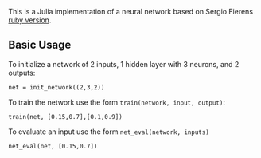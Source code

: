 This is a Julia implementation of a neural network based on Sergio Fierens [ruby version](https://github.com/SergioFierens/ai4r).

Basic Usage
-----------------
To initialize a network of 2 inputs, 1 hidden layer with 3 neurons, and 2 outputs:

    net = init_network((2,3,2))

To train the network use the form `train(network, input, output)`:

    train(net, [0.15,0.7],[0.1,0.9])

To evaluate an input use the form `net_eval(network, inputs)`

    net_eval(net, [0.15,0.7])
